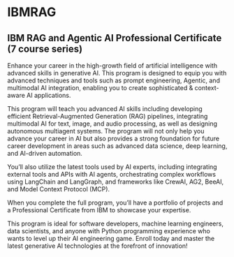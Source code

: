 # IBMRAG
## IBM RAG and Agentic AI Professional Certificate (7 course series)

Enhance your career in the high-growth field of artificial intelligence with advanced skills in generative AI. This program is designed to equip you with advanced techniques and tools such as prompt engineering, Agentic, and multimodal AI integration, enabling you to create sophisticated & context-aware AI applications.

This program will teach you advanced AI skills including developing efficient Retrieval-Augmented Generation (RAG) pipelines, integrating multimodal AI for text, image, and audio processing, as well as designing autonomous multiagent systems. The program will not only help you advance your career in AI but also provides a strong foundation for future career development in areas such as advanced data science, deep learning, and AI-driven automation. 

You’ll also utilize the latest tools used by AI experts, including integrating external tools and APIs with AI agents, orchestrating complex workflows using LangChain and LangGraph, and frameworks like CrewAI, AG2, BeeAI, and Model Context Protocol (MCP).

When you complete the full program, you’ll have a portfolio of projects and a Professional Certificate from IBM to showcase your expertise.

This program is ideal for software developers, machine learning engineers, data scientists, and anyone with Python programming experience who wants to level up their AI engineering game. Enroll today and master the latest generative AI technologies at the forefront of innovation! 
